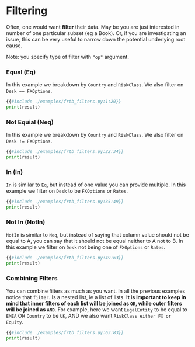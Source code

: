 # Filtering

Often, one would want **filter** their data. May be you are just interested in number of one particular subset (eg a Book). Or, if you are investigating an issue, this can be very useful to narrow down the potential underlying root cause.

Note: you specify type of filter with `"op"` argument.

### Equal (Eq)

In this example we breakdown by `Country` and `RiskClass`. We also filter on `Desk == FXOptions`.

```python
{{#include ./examples/frtb_filters.py:1:20}}
print(result)
```

### Not Equial (Neq)

In this example we breakdown by `Country` and `RiskClass`. We also filter on `Desk != FXOptions`.

```python
{{#include ./examples/frtb_filters.py:22:34}}
print(result)
```

### In (In)

`In` is similar to `Eq`, but instead of one value you can provide multiple. In this example we filter on `Desk` to be `FXOptions` or `Rates`.

```python
{{#include ./examples/frtb_filters.py:35:49}}
print(result)
```

### Not In (NotIn)

`NotIn` is similar to `Neq`, but instead of saying that column value should not be equal to A, you can say that it should not be equal neither to A not to B. In this example we filter on `Desk` not being one of `FXOptions` or `Rates`.

```python
{{#include ./examples/frtb_filters.py:49:63}}
print(result)
```

### Combining Filters

You can combine filters as much as you want. In all the previous examples notice that `filter`. Is a nested list, ie a list of lists. **It is important to keep in mind that inner filters of each list will be joined as `OR`, while outer filters will be joined as `AND`**. For example, here we want `LegalEntity` to be equal to `EMEA` OR `Country` to be `UK`, AND we also want `RiskClass either FX or Equity`.

```python
{{#include ./examples/frtb_filters.py:63:83}}
print(result)
```
